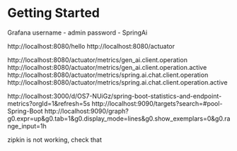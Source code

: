# Getting Started

Grafana
username - admin
password - SpringAi

http://localhost:8080/hello
http://localhost:8080/actuator

http://localhost:8080/actuator/metrics/gen_ai.client.operation
http://localhost:8080/actuator/metrics/gen_ai.client.operation.active
http://localhost:8080/actuator/metrics/spring.ai.chat.client.operation
http://localhost:8080/actuator/metrics/spring.ai.chat.client.operation.active

http://localhost:3000/d/OS7-NUiGz/spring-boot-statistics-and-endpoint-metrics?orgId=1&refresh=5s
http://localhost:9090/targets?search=#pool-Spring-Boot
http://localhost:9090/graph?g0.expr=up&g0.tab=1&g0.display_mode=lines&g0.show_exemplars=0&g0.range_input=1h

zipkin is not working, check that
